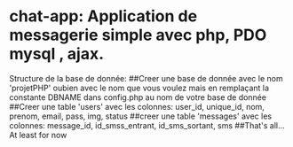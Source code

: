# chat-app: Application de messagerie simple avec php, PDO mysql , ajax.
Structure de la base de donnée: 
##Creer une base de donnée avec le nom 'projetPHP' oubien avec le nom que vous voulez mais en remplaçant la constante DBNAME dans config.php au nom de votre base de donnée
##Creer une table 'users' avec les colonnes: user_id, unique_id, nom, prenom, email, pass, img, status
##creer une table 'messages' avec les colonnes: message_id, id_smss_entrant, id_sms_sortant, sms 
##That's all... At least for now
